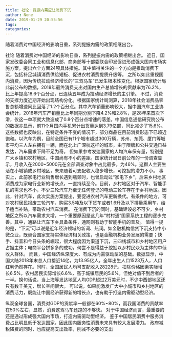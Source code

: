```yaml
---
title: 社论：提振内需应让消费下沉
author: None
date: 2019-01-29 20:55:56
tags: 
categories: 
---
```

随着消费对中国经济的影响日重，系列提振内需的政策相继出台。
<!-- more -->
社论
随着消费对中国经济的影响日重，系列提振内需的政策相继出台。
近日，国家发改委会同工业和信息化部、商务部等十部委联合印发促进形成强大国内市场实施方案，提出六个方面24项具体措施。其中值得关注的一个方向是推动消费下沉，包括补足城镇消费供给短板、促进农村消费提质升级等。
之所以如此重视国内消费，因为传统拉动经济增长的“三驾马车”已发生根本性变化。根据国家统计局此前公布的数据，2018年最终消费支出对国内生产总值增长的贡献率为76.2%，比上年提高18.6个百分点，已连续五年成为拉动经济增长的主引擎。
不过，消费的支撑力度近期开始出现结构分化。根据国家统计局测算，2018年社会消费品零售总额增速同比回落了1.2个百分点。其中汽车销量影响较大，据中国汽车工业协会统计，2018年汽车产销量比上年同期分别下降4.2%和2.8%，是28年来首次下滑，仅这一单项就大致造成了0.8个百分点增速的落差。中国信息通信研究院公布的数据亦显示，前11个月国内手机累计出货量达到3.79亿部，同比减少了15.6%。
这些数据也反映出，在特定条件不变的情况下，部分商品在目前消费形态下已趋近饱和。以汽车为例，目前全国已有11个城市超过300万辆，苏州、东莞、厦门等城市平均三人左右拥有一辆，而在北上广深杭这样的城市，由于限牌和公共交通日益发达，汽车需求下降不足为奇。
但如果参考发达国家的人均汽车保有量，特别是广大乡镇和农村地区，中国尚有不小的差距。国家统计局日前公布的一份调查显示，月收入在2000~5000元在全部调查对象中占比最多，为46%。这群人主要生活在小城镇或乡村地区，未来随着可支配收入稳步增长，可挖掘的潜力不小。
事实上，此前家电行业销售增长遇到瓶颈时，也曾启动过“家电下乡”，后来乡村地区消费成为家电行业新的增长点，一直持续至今。目前，乡村地区对于汽车、智能手机的需求也不小，不少三轮汽车乃至无任何登记的电动三轮车存在于乡村地区。因此，针对汽车，此次实施方案提出，要促进农村汽车更新换代。有条件的地方，可对农村居民报废三轮汽车，购买3.5吨及以下货车或者1.6升及以下排量乘用车，给予适当补贴，带动农村汽车消费。
在消费下沉的同时，基础建设必不可少，乡村地区之所以汽车需求大增，一个重要原因是这几年“村村通”国家系统工程的逐步完善。其中，通路让汽车下乡具备条件，通网则有助于智能手机的普及。
值得一提的是，“下沉”可以说是近年经济领域的新词、热词。如金融机构信贷下沉支持中小微企业，既契合国家支持实体经济相关政策，也是金融机构业务发展的需要；快手、抖音和今日头条的崛起，很大程度因为渠道下沉，三四线城市和乡村地区用户占据主体；电商平台拼多多的成功，何尝不是得益于挖掘以乡村民众为主体的中低收入群体。
而且，中国经济纵深度大、有成为内需驱动型的基础。数据显示，中国大陆2018年末总人口接近14亿，为13.95亿人，全年出生人口1523万人，人口红利仍然存在。同时，全国居民人均可支配收入28228元，扣除价格因素实际增长6.5%，农村居民实际增长6.6%，高于城镇居民的5.6%，但绝对值不到后者的一半。换句话说，当上海等发达地区人均GDP超过2万美元时，不少中西部地区还只有数千美元，增长空间很大。
可以说，如果能激发广大中小城市和乡村地区的消费活力，既能让中国经济获得新的增长点，也有助于打造内需驱动型经济。
 
 
纵观全球各国，消费对GDP的贡献率一般都在60%~80%，而我国消费的贡献率在50%左右，显然，消费这驾马车还跑的不够快。
对于中国经济而言，最重要的还是通过形成强大国内市场，打造内需驱动型经济。
鉴于中国居民消费中服务消费占比明显低于发达国家，因此国内服务性消费未来具有较大发展潜力。
政府减税降费的同时，也应提高支出效率，削减不必要的支出
